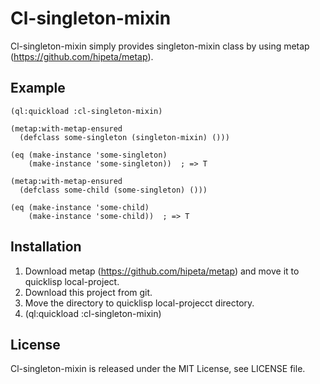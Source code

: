 # Cl-singleton-mixin

Cl-singleton-mixin simply provides singleton-mixin class by using metap (https://github.com/hipeta/metap).

## Example

```
(ql:quickload :cl-singleton-mixin)

(metap:with-metap-ensured
  (defclass some-singleton (singleton-mixin) ()))

(eq (make-instance 'some-singleton)
    (make-instance 'some-singleton))  ; => T

(metap:with-metap-ensured
  (defclass some-child (some-singleton) ()))

(eq (make-instance 'some-child)
    (make-instance 'some-child))  ; => T
```

## Installation

1. Download metap (https://github.com/hipeta/metap) and move it to quicklisp local-project.
1. Download this project from git.
1. Move the directory to quicklisp local-projecct directory.
1. (ql:quickload :cl-singleton-mixin)

## License

Cl-singleton-mixin is released under the MIT License, see LICENSE file.
